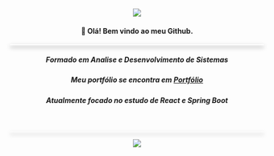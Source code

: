 
<h1 align="center">
    <img src="https://readme-typing-svg.herokuapp.com/?font=Righteous&size=35&center=true&vCenter=true&width=500&height=70&duration=4000&lines=Sou+Yan+Patrick;Desenvolvedor+Junior&color=FFFFFF;" />
</h1>

<h4 align="center">👋 Olá! Bem vindo ao meu Github.</h4>

<hr style="height: 2px; border: none; background-color: white; box-shadow: 0 4px 8px gray;">
<h5 align="center">Formado em Analise e Desenvolvimento de Sistemas</h5>
<h5 align="center">Meu portfólio se encontra em <a href="https://portfolio-yan-exes-projects.vercel.app"> Portfólio</a></h5>
<h5 align="center">Atualmente focado no estudo de React e Spring Boot</h5>
<br>
<hr style="height: 0.5px; border: none; background-color: white; box-shadow: 0 4px 8px gray;">

<p align="center">
  <a href="https://skillicons.dev">
    <img src="https://skillicons.dev/icons?i=react,spring,flutter,java,html,css,js" />
  </a>
</p>
